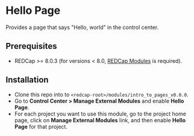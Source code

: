 # Hello Page

Provides a page that says "Hello, world" in the control center.

## Prerequisites
- REDCap >= 8.0.3 (for versions < 8.0, [REDCap Modules](https://github.com/vanderbilt/redcap-external-modules) is required).

## Installation
- Clone this repo into to `<redcap-root>/modules/intro_to_pages_v0.0.0`.
- Go to **Control Center > Manage External Modules** and enable **Hello Page**.
- For each project you want to use this module, go to the project home page, click on **Manage External Modules** link, and then enable **Hello Page** for that project.

